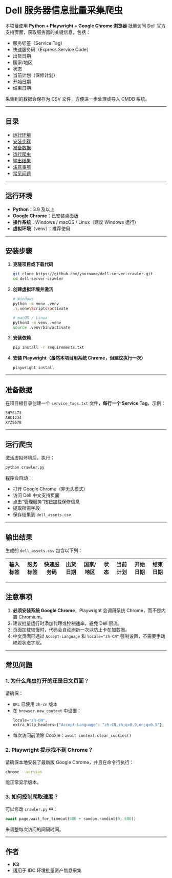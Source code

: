 # Dell 服务器信息批量采集爬虫

本项目使用 **Python + Playwright + Google Chrome 浏览器** 批量访问 Dell 官方支持页面，获取服务器的关键信息，包括：

- 服务标签（Service Tag）
- 快速服务码（Express Service Code）
- 出货日期
- 国家/地区
- 状态
- 当前计划（保修计划）
- 开始日期
- 结束日期

采集到的数据会保存为 CSV 文件，方便进一步处理或导入 CMDB 系统。

---

## 目录

- [运行环境](#运行环境)
- [安装步骤](#安装步骤)
- [准备数据](#准备数据)
- [运行爬虫](#运行爬虫)
- [输出结果](#输出结果)
- [注意事项](#注意事项)
- [常见问题](#常见问题)

---

## 运行环境

- **Python**：3.9 及以上
- **Google Chrome**：已安装桌面版
- **操作系统**：Windows / macOS / Linux（建议 Windows 运行）
- **虚拟环境**（venv）：推荐使用

---

## 安装步骤

1. **克隆项目或下载代码**
   ```bash
   git clone https://github.com/yourname/dell-server-crawler.git
   cd dell-server-crawler
   ```

2. **创建虚拟环境并激活**
   ```bash
   # Windows
   python -m venv .venv
   .\.venv\Scripts\activate

   # macOS / Linux
   python3 -m venv .venv
   source .venv/bin/activate
   ```

3. **安装依赖**
   ```bash
   pip install -r requirements.txt
   ```

4. **安装 Playwright（虽然本项目用系统 Chrome，但建议执行一次）**
   ```bash
   playwright install
   ```

---

## 准备数据

在项目根目录创建一个 `service_tags.txt` 文件，**每行一个 Service Tag**，示例：

```txt
3HYSL73
ABC1234
XYZ5678
```

---

## 运行爬虫

激活虚拟环境后，执行：

```bash
python crawler.py
```

程序会自动：

- 打开 Google Chrome（非无头模式）
- 访问 Dell 中文支持页面
- 点击“管理服务”按钮加载保修信息
- 提取所需字段
- 保存结果到 `dell_assets.csv`

---

## 输出结果

生成的 `dell_assets.csv` 包含以下列：

| 输入标签 | 服务标签 | 快速服务码 | 出货日期 | 国家/地区 | 状态 | 当前计划 | 开始日期 | 结束日期 |
|----------|----------|------------|----------|-----------|------|----------|----------|----------|
---

## 注意事项

1. **必须安装系统 Google Chrome**，Playwright 会调用系统 Chrome，而不是内置 Chromium。
2. 建议批量运行时添加代理或控制速率，避免 Dell 限流。
3. 页面加载较慢时，代码会自动刷新一次以防止卡在加载圈。
4. 中文页面已通过 `Accept-Language` 和 `locale="zh-CN"` 强制设置，不需要手动映射状态字段。

---

## 常见问题

### 1. 为什么爬虫打开的还是日文页面？
请确保：
- `URL` 已使用 `zh-cn` 版本
- 在 `browser.new_context` 中设置：
  ```python
  locale="zh-CN",
  extra_http_headers={"Accept-Language": "zh-CN,zh;q=0.9,en;q=0.5"},
  ```
- 每次访问前清除 Cookie：`await context.clear_cookies()`

### 2. Playwright 提示找不到 Chrome？
请确保本地安装了最新版 Google Chrome，并且在命令行执行：
```bash
chrome --version
```
能正常显示版本。

### 3. 如何控制爬取速度？
可以修改 `crawler.py` 中：
```python
await page.wait_for_timeout(400 + random.randint(0, 600))
```
来调整每次访问的间隔时间。

---

## 作者

- **K3**
- 适用于 IDC 环境批量资产信息采集
